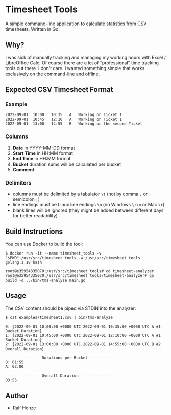 # Timesheet Tools

A simple command-line application to calculate statistics from CSV timesheets. Written in Go.


## Why?

I was sick of manually tracking and managing my working hours with Excel / LibreOffice Calc. Of course there are a lot
of "professional" time tracking tools out there. I don't care. I wanted something simple that works exclusively on the
command-line and offline.


## Expected CSV Timesheet Format

### Example
```
2022-09-01	10:00	10:35	A	Working on Ticket 1
2022-09-01	10:45	12:10	A	Working on Ticket 1
2022-09-01	13:00	14:55	B	Working on the second Ticket
```
### Columns
1. **Date** in YYYY-MM-DD format
2. **Start Time** in HH:MM format
3. **End Time** in HH:MM format
4. **Bucket** duration sums will be calculated per bucket
5. **Comment**

### Delimiters
* columns must be delimited by a tabulator `\t` (not by comma `,` or semicolon `;`)
* line endings must be Linux line endings `\n` (no Windows `\r\n` or Mac `\r`)
* blank lines will be ignored (they might be added between different days for better readability)


## Build Instructions

You can use Docker to build the tool:
```
$ docker run -it --name timesheet_tools -v "$PWD":/usr/src/timesheet_tools -w /usr/src/timesheet_tools golang:1.18 bash

root@e35954335070:/usr/src/timesheet_tools# cd timesheet-analyzer
root@e35954335070:/usr/src/timesheet_tools/timesheet-analyzer# go build -o ../bin/tms-analyze main.go
```

## Usage

The CSV content should be piped via STDIN into the analyzer:
```
$ cat examples/timesheet1.csv | bin/tms-analyze

0: {2022-09-01 10:00:00 +0000 UTC 2022-09-01 10:35:00 +0000 UTC A #1 Bucket Duration}
1: {2022-09-01 10:45:00 +0000 UTC 2022-09-01 12:10:00 +0000 UTC A #1 Bucket Duration}
2: {2022-09-01 13:00:00 +0000 UTC 2022-09-01 14:55:00 +0000 UTC B #2 Overall Duration}

--------------- Durations per Bucket ---------------
B: 01:55
A: 02:00

--------------- Overall Duration ---------------
03:55
```


## Author

* Ralf Henze
